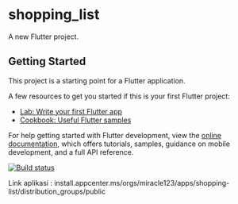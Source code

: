 # shopping_list

A new Flutter project.

## Getting Started

This project is a starting point for a Flutter application.

A few resources to get you started if this is your first Flutter project:

- [Lab: Write your first Flutter app](https://docs.flutter.dev/get-started/codelab)
- [Cookbook: Useful Flutter samples](https://docs.flutter.dev/cookbook)

For help getting started with Flutter development, view the
[online documentation](https://docs.flutter.dev/), which offers tutorials,
samples, guidance on mobile development, and a full API reference.


[![Build status](https://build.appcenter.ms/v0.1/apps/0efac420-d162-46dd-83f4-90b7d4f4ee2f/branches/main/badge)](https://appcenter.ms)


Link aplikasi : install.appcenter.ms/orgs/miracle123/apps/shopping-list/distribution_groups/public
